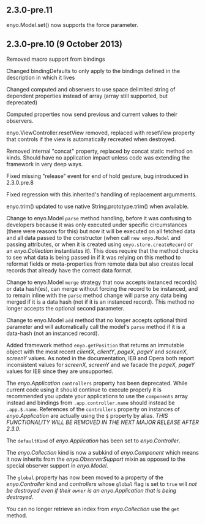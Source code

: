 ## 2.3.0-pre.11

enyo.Model.set() now supports the force parameter.

## 2.3.0-pre.10 (9 October 2013)

Removed macro support from bindings

Changed bindingDefaults to only apply to the bindings defined in the
description in which it lives

Changed computed and observers to use space delimited string of dependent
properties instead of array (array still supported, but deprecated)

Computed properties now send previous and current values to their observers.

enyo.ViewController.resetView removed, replaced with resetView property that
controls if the view is automatically recreated when destroyed.

Removed internal "concat" property, replaced by concat static method on kinds.
Should have no application impact unless code was extending the framework in
very deep ways.

Fixed missing "release" event for end of hold gesture, bug introduced in
2.3.0.pre.8

Fixed regression with this.inherited's handling of replacement argumments.

enyo.trim() updated to use native String.prototype.trim() when available.

Change to enyo.Model `parse` method handling, before it was confusing to
developers because it was only executed under specific circumstances (there
were reasons for this) but now it will be executed on all fetched data and all
data passed to the constructor (when call `new enyo.Model` and passing
attributes, or when it is created using `enyo.store.createRecord` or an
_enyo.Collection_ instantiates it). This does require that the method checks
to see what data is being passed in if it was relying on this method to
reformat fields or meta-properties from remote data but also creates local
records that already have the correct data format.

Change to enyo.Model `merge` strategy that now accepts instanced record(s) or
data hash(es), can merge without forcing the record to be instanced, and to
remain inline with the `parse` method change will parse any data being merged
if it is a data hash (not if it is an instanced record). This method no longer
accepts the optional second parameter.

Change to enyo.Model `add` method that no longer accepts optional third
parameter and will automatically call the model's `parse` method if it is a
data-hash (not an instanced record).

Added framework method `enyo.getPosition` that returns an immutable object with
the most recent _clientX, clientY_, _pageX, pageY_ and _screenX, screenY_ values.
As noted in the documentation, IE8 and Opera both report inconsistent values for
_screenX, screenY_ and we facade the _pageX, pageY_ values for IE8 since they are
unsupported.

The _enyo.Application_ `controllers` property has been deprecated. While current
code using it should continue to execute properly it is recommended you update your
applications to use the `components` array instead and bindings from `.app.controller.name`
should instead be `.app.$.name`. References of the `controllers` property on instances
of _enyo.Application_ are actually using the `$` property by alias. *THIS FUNCTIONALITY
WILL BE REMOVED IN THE NEXT MAJOR RELEASE AFTER 2.3.0*.

The `defaultKind` of _enyo.Application_ has been set to _enyo.Controller_.

The _enyo.Collection_ kind is now a subkind of _enyo.Component_ which means it now inherits
from the _enyo.ObserverSupport_ mixin as opposed to the special observer support in
_enyo.Model_.

The `global` property has now been moved to a property of the _enyo.Controller_ kind
and _controllers_ whose `global` flag is set to `true` will *not be destroyed even if
their `owner` is an _enyo.Application_ that is being destroyed*.

You can no longer retrieve an index from _enyo.Collection_ use the `get` method.

